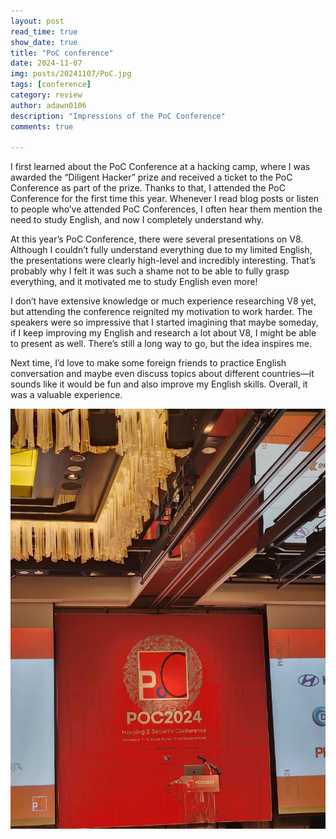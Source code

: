 ```yaml
---
layout: post
read_time: true
show_date: true
title: "PoC conference"
date: 2024-11-07
img: posts/20241107/PoC.jpg
tags: [conference]
category: review
author: adawn0106
description: "Impressions of the PoC Conference"
comments: true

---
```


I first learned about the PoC Conference at a hacking camp, where I was awarded the “Diligent Hacker” prize and received a ticket to the PoC Conference as part of the prize.
Thanks to that, I attended the PoC Conference for the first time this year. Whenever I read blog posts or listen to people who’ve attended PoC Conferences, I often hear them mention the need to study English, and now I completely understand why.

At this year’s PoC Conference, there were several presentations on V8. 
Although I couldn’t fully understand everything due to my limited English, the presentations were clearly high-level and incredibly interesting. 
That’s probably why I felt it was such a shame not to be able to fully grasp everything, and it motivated me to study English even more!

I don’t have extensive knowledge or much experience researching V8 yet, but attending the conference reignited my motivation to work harder.
The speakers were so impressive that I started imagining that maybe someday, if I keep improving my English and research a lot about V8, I might be able to present as well.
There’s still a long way to go, but the idea inspires me.

Next time, I’d love to make some foreign friends to practice English conversation and maybe even discuss topics about different countries—it sounds like it would be fun and also improve my English skills. 
Overall, it was a valuable experience.

![PoC](https://github.com/Adawn0106/Adawn0106.github.io/blob/main/assets/img/posts/20241107/PoC2.jpg)
